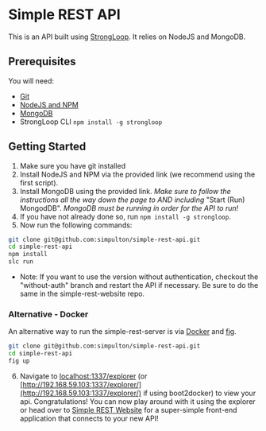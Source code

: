 # Simple REST API
This is an API built using [StrongLoop](http://strongloop.com/). It relies on NodeJS and MongoDB.

## Prerequisites
You will need:
* [Git](http://git-scm.com/)
* [NodeJS and NPM](https://gist.github.com/isaacs/579814)
* [MongoDB](http://docs.mongodb.org/manual/installation/)
* StrongLoop CLI `npm install -g strongloop`

## Getting Started
1. Make sure you have git installed
2. Install NodeJS and NPM via the provided link (we recommend using the first script).
3. Install MongoDB using the provided link. *Make sure to follow the instructions  all the way down the page to AND including* "Start (Run) MongodDB". *MongoDB must be running in order for the API to run!*
4. If you have not already done so, run `npm install -g strongloop`.
5. Now run the following commands:

  ```bash
  git clone git@github.com:simpulton/simple-rest-api.git
  cd simple-rest-api
  npm install
  slc run
  ```
  * Note: If you want to use the version without authentication, checkout the "without-auth" branch and restart the API if necessary. Be sure to do the same in the simple-rest-website repo.

### Alternative - Docker
An alternative way to run the simple-rest-server is via [Docker](https://www.docker.com/) and [fig](http://www.fig.sh/).

  ```bash
  git clone git@github.com:simpulton/simple-rest-api.git
  cd simple-rest-api
  fig up
  ```
  
6. Navigate to [localhost:1337/explorer](http://localhost:1337/explorer) (or [http://192.168.59.103:1337/explorer/](http://192.168.59.103:1337/explorer/) if using boot2docker) to view your api. Congratulations! You can now play around with it using the explorer or head over to [Simple REST Website](https://github.com/simpulton/simple-rest-website) for a super-simple front-end application that connects to your new API!
